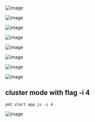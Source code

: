 ![image](https://github.com/user-attachments/assets/fd1fa9b9-a713-489f-bf81-514a72973c2d)

![image](https://github.com/user-attachments/assets/50251117-e92c-4144-8bc7-2532bcc774ee)

![image](https://github.com/user-attachments/assets/d40b7c69-26b3-44fc-b4fa-099258e17a36)

![image](https://github.com/user-attachments/assets/4ce9af7e-31bc-4783-bf1f-7f7b4d10f754)

![image](https://github.com/user-attachments/assets/f6e61601-acf8-4b39-b057-2ade5d413875)

![image](https://github.com/user-attachments/assets/7522a93e-c44d-4cdf-83cd-ea6a5e438c1d)

![image](https://github.com/user-attachments/assets/fa2afd5a-8be3-4469-bbd7-c20b92454ef0)

![image](https://github.com/user-attachments/assets/5746f9aa-94fd-432d-8267-ecb8467775b0)

## cluster mode with flag -i 4

```nodejs
pm2 start app.js -i 4
```

![image](https://github.com/user-attachments/assets/a429c124-4972-42b4-bb74-0a39115d1b86)
